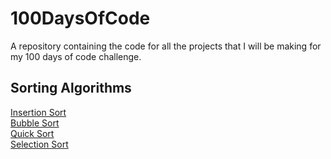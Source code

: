 # 100DaysOfCode
A repository containing the code for all the projects that I will be making for my 100 days of code challenge. 


## Sorting Algorithms
[Insertion Sort](https://ahsangoheer.github.io/100DaysOfCode/AlgorithmsDay3-5/Insertion%20Sort)<br>
[Bubble Sort](https://ahsangoheer.github.io/100DaysOfCode/AlgorithmsDay3-5/Bubble%20Sort)<br>
[Quick Sort](https://ahsangoheer.github.io/100DaysOfCode/AlgorithmsDay3-5/Quick%20Sort)<br>
[Selection Sort](https://ahsangoheer.github.io/100DaysOfCode/AlgorithmsDay3-5/Selection%20Sort)

